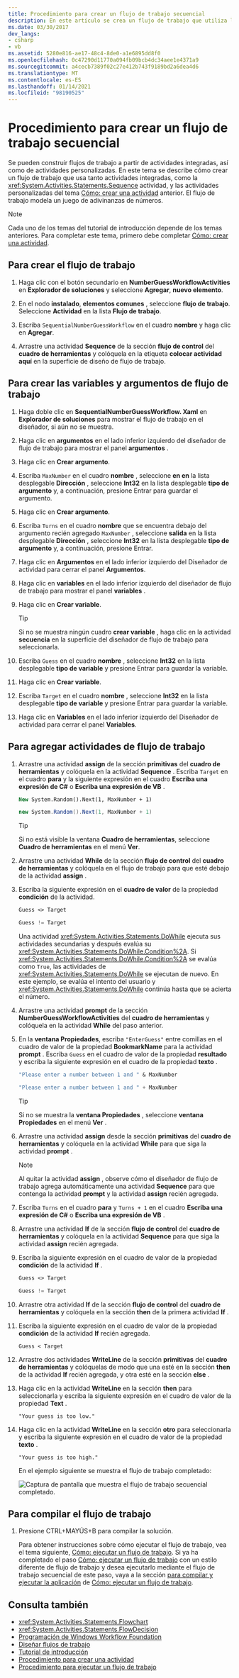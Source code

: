 ```yaml
---
title: Procedimiento para crear un flujo de trabajo secuencial
description: En este artículo se crea un flujo de trabajo que utiliza las actividades integradas, como la actividad de secuencia y las actividades personalizadas.
ms.date: 03/30/2017
dev_langs:
- csharp
- vb
ms.assetid: 5280e816-ae17-48c4-8de0-a1e6895dd8f0
ms.openlocfilehash: 0c47290d11770a094fb09bcb4dc34aee1e4371a9
ms.sourcegitcommit: a4cecb7389f02c27e412b743f9189bd2a6dea4d6
ms.translationtype: MT
ms.contentlocale: es-ES
ms.lasthandoff: 01/14/2021
ms.locfileid: "98190525"
---
```

# <a name="how-to-create-a-sequential-workflow"></a>Procedimiento para crear un flujo de trabajo secuencial

Se pueden construir flujos de trabajo a partir de actividades integradas, así como de actividades personalizadas. En este tema se describe cómo crear un flujo de trabajo que usa tanto actividades integradas, como la <xref:System.Activities.Statements.Sequence> actividad, y las actividades personalizadas del tema [Cómo: crear una actividad](how-to-create-an-activity.md) anterior. El flujo de trabajo modela un juego de adivinanzas de números.

> [!NOTE]
> Cada uno de los temas del tutorial de introducción depende de los temas anteriores. Para completar este tema, primero debe completar [Cómo: crear una actividad](how-to-create-an-activity.md).

## <a name="to-create-the-workflow"></a>Para crear el flujo de trabajo

1. Haga clic con el botón secundario en **NumberGuessWorkflowActivities** en **Explorador de soluciones** y seleccione **Agregar**, **nuevo elemento**.

2. En el nodo **instalado**, **elementos comunes** , seleccione **flujo de trabajo**. Seleccione **Actividad** en la lista **Flujo de trabajo**.

3. Escriba `SequentialNumberGuessWorkflow` en el cuadro **nombre** y haga clic en **Agregar**.

4. Arrastre una actividad **Sequence** de la sección **flujo de control** del **cuadro de herramientas** y colóquela en la etiqueta **colocar actividad aquí** en la superficie de diseño de flujo de trabajo.

## <a name="to-create-the-workflow-variables-and-arguments"></a>Para crear las variables y argumentos de flujo de trabajo

1. Haga doble clic en **SequentialNumberGuessWorkflow. Xaml** en **Explorador de soluciones** para mostrar el flujo de trabajo en el diseñador, si aún no se muestra.

2. Haga clic en **argumentos** en el lado inferior izquierdo del diseñador de flujo de trabajo para mostrar el panel **argumentos** .

3. Haga clic en **Crear argumento**.

4. Escriba `MaxNumber` en el cuadro **nombre** , seleccione **en en** la lista desplegable **Dirección** , seleccione **Int32** en la lista desplegable **tipo de argumento** y, a continuación, presione Entrar para guardar el argumento.

5. Haga clic en **Crear argumento**.

6. Escriba `Turns` en el cuadro **nombre** que se encuentra debajo del argumento recién agregado `MaxNumber` , seleccione **salida** en la lista desplegable **Dirección** , seleccione **Int32** en la lista desplegable **tipo de argumento** y, a continuación, presione Entrar.

7. Haga clic en **Argumentos** en el lado inferior izquierdo del Diseñador de actividad para cerrar el panel **Argumentos**.

8. Haga clic en **variables** en el lado inferior izquierdo del diseñador de flujo de trabajo para mostrar el panel **variables** .

9. Haga clic en **Crear variable**.

    > [!TIP]
    > Si no se muestra ningún cuadro **crear variable** , haga clic en la actividad **secuencia** en la superficie del diseñador de flujo de trabajo para seleccionarla.

10. Escriba `Guess` en el cuadro **nombre** , seleccione **Int32** en la lista desplegable **tipo de variable** y presione Entrar para guardar la variable.

11. Haga clic en **Crear variable**.

12. Escriba `Target` en el cuadro **nombre** , seleccione **Int32** en la lista desplegable **tipo de variable** y presione Entrar para guardar la variable.

13. Haga clic en **Variables** en el lado inferior izquierdo del Diseñador de actividad para cerrar el panel **Variables**.

## <a name="to-add-the-workflow-activities"></a>Para agregar actividades de flujo de trabajo

1. Arrastre una actividad **assign** de la sección **primitivas** del **cuadro de herramientas** y colóquela en la actividad **Sequence** . Escriba `Target` en el cuadro **para** y la siguiente expresión en el cuadro **Escriba una expresión de C#** o **Escriba una expresión de VB** .

    ```vb
    New System.Random().Next(1, MaxNumber + 1)
    ```

    ```csharp
    new System.Random().Next(1, MaxNumber + 1)
    ```

    > [!TIP]
    > Si no está visible la ventana **Cuadro de herramientas**, seleccione **Cuadro de herramientas** en el menú **Ver**.

2. Arrastre una actividad **While** de la sección **flujo de control** del **cuadro de herramientas** y colóquela en el flujo de trabajo para que esté debajo de la actividad **assign** .

3. Escriba la siguiente expresión en el **cuadro de valor** de la propiedad **condición** de la actividad.

    ```vb
    Guess <> Target
    ```

    ```csharp
    Guess != Target
    ```

     Una actividad <xref:System.Activities.Statements.DoWhile> ejecuta sus actividades secundarias y después evalúa su <xref:System.Activities.Statements.DoWhile.Condition%2A>. Si <xref:System.Activities.Statements.DoWhile.Condition%2A> se evalúa como `True`, las actividades de <xref:System.Activities.Statements.DoWhile> se ejecutan de nuevo. En este ejemplo, se evalúa el intento del usuario y <xref:System.Activities.Statements.DoWhile> continúa hasta que se acierta el número.

4. Arrastre una actividad **prompt** de la sección **NumberGuessWorkflowActivities** del **cuadro de herramientas** y colóquela en la actividad **While** del paso anterior.

5. En la **ventana Propiedades**, escriba `"EnterGuess"` entre comillas en el cuadro de valor de la propiedad **BookmarkName** para la actividad **prompt** . Escriba `Guess` en el cuadro de valor de la propiedad **resultado** y escriba la siguiente expresión en el cuadro de la propiedad **texto** .

    ```vb
    "Please enter a number between 1 and " & MaxNumber
    ```

    ```csharp
    "Please enter a number between 1 and " + MaxNumber
    ```

    > [!TIP]
    > Si no se muestra la **ventana Propiedades** , seleccione **ventana Propiedades** en el menú **Ver** .

6. Arrastre una actividad **assign** desde la sección **primitivas** del **cuadro de herramientas** y colóquela en la actividad **While** para que siga la actividad **prompt** .

    > [!NOTE]
    > Al quitar la actividad **assign** , observe cómo el diseñador de flujo de trabajo agrega automáticamente una actividad **Sequence** para que contenga la actividad **prompt** y la actividad **assign** recién agregada.

7. Escriba `Turns` en el cuadro **para** y `Turns + 1` en el cuadro **Escriba una expresión de C#** o **Escriba una expresión de VB** .

8. Arrastre una actividad **If** de la sección **flujo de control** del **cuadro de herramientas** y colóquela en la actividad **Sequence** para que siga la actividad **assign** recién agregada.

9. Escriba la siguiente expresión en el cuadro de valor de la propiedad **condición** de la actividad **If** .

    ```vb
    Guess <> Target
    ```

    ```csharp
    Guess != Target
    ```

10. Arrastre otra actividad **If** de la sección **flujo de control** del **cuadro de herramientas** y colóquela en la sección **then** de la primera actividad **If** .

11. Escriba la siguiente expresión en el cuadro de valor de la propiedad **condición** de la actividad **If** recién agregada.

    ```text
    Guess < Target
    ```

12. Arrastre dos actividades **WriteLine** de la sección **primitivas** del **cuadro de herramientas** y colóquelas de modo que una esté en la sección **then** de la actividad **If** recién agregada, y otra esté en la sección **else** .

13. Haga clic en la actividad **WriteLine** en la sección **then** para seleccionarla y escriba la siguiente expresión en el cuadro de valor de la propiedad **Text** .

    ```text
    "Your guess is too low."
    ```

14. Haga clic en la actividad **WriteLine** en la sección **otro** para seleccionarla y escriba la siguiente expresión en el cuadro de valor de la propiedad **texto** .

    ```text
    "Your guess is too high."
    ```

     En el ejemplo siguiente se muestra el flujo de trabajo completado:

     ![Captura de pantalla que muestra el flujo de trabajo secuencial completado.](./media/how-to-create-a-sequential-workflow/complete-sequential-workflow.jpg)

## <a name="to-build-the-workflow"></a>Para compilar el flujo de trabajo

1. Presione CTRL+MAYÚS+B para compilar la solución.

     Para obtener instrucciones sobre cómo ejecutar el flujo de trabajo, vea el tema siguiente, [Cómo: ejecutar un flujo de trabajo](how-to-run-a-workflow.md). Si ya ha completado el paso [Cómo: ejecutar un flujo de trabajo](how-to-run-a-workflow.md) con un estilo diferente de flujo de trabajo y desea ejecutarlo mediante el flujo de trabajo secuencial de este paso, vaya a la sección [para compilar y ejecutar la aplicación](how-to-run-a-workflow.md#BKMK_ToRunTheApplication) de [Cómo: ejecutar un flujo de trabajo](how-to-run-a-workflow.md).

## <a name="see-also"></a>Consulta también

- <xref:System.Activities.Statements.Flowchart>
- <xref:System.Activities.Statements.FlowDecision>
- [Programación de Windows Workflow Foundation](programming.md)
- [Diseñar flujos de trabajo](designing-workflows.md)
- [Tutorial de introducción](getting-started-tutorial.md)
- [Procedimiento para crear una actividad](how-to-create-an-activity.md)
- [Procedimiento para ejecutar un flujo de trabajo](how-to-run-a-workflow.md)
